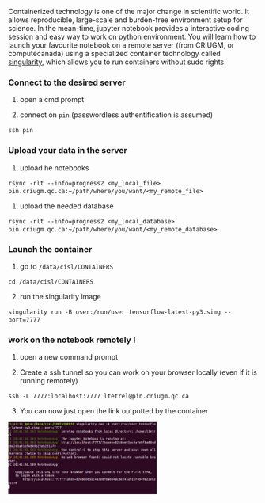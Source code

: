 Containerized technology is one of the major change in scientific world.
It allows reproducible, large-scale and burden-free environment setup for science.
In the mean-time, jupyter notebook provides a interactive coding session and easy way to work on python environment.
You will learn how to launch your favourite notebook on a remote server (from CRIUGM, or computecanada) using a specialized container technology called [singularity](https://singularity.lbl.gov/), which allows you to run containers without sudo rights.

### Connect to the desired server

1. open a cmd prompt

2. connect on `pin` (passwordless authentification is assumed)
```
ssh pin
```

### Upload your data in the server

1. upload he notebooks
```
rsync -rlt --info=progress2 <my_local_file> pin.criugm.qc.ca:~/path/where/you/want/<my_remote_file>
```

1. upload the needed database
```
rsync -rlt --info=progress2 <my_local_database> pin.criugm.qc.ca:~/path/where/you/want/<my_remote_database>
```

### Launch the container

1. go to `/data/cisl/CONTAINERS`
```
cd /data/cisl/CONTAINERS

```
2. run the singularity image
```
singularity run -B user:/run/user tensorflow-latest-py3.simg --port=7777
```

### work on the notebook remotely !

1. open a new command prompt

2. Create a ssh tunnel so you can work on your browser locally (even if it is running remotely)
```
ssh -L 7777:localhost:7777 ltetrel@pin.criugm.qc.ca
```

3. You can now just open the link outputted by the container
<img src="notebook_weblink.png" width="300">
